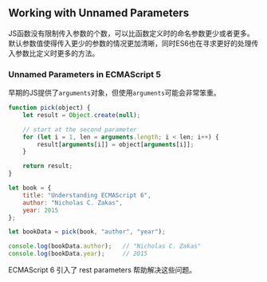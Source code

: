 ## Working with Unnamed Parameters

JS函数没有限制传入参数的个数，可以比函数定义时的命名参数更少或者更多。默认参数值使得传入更少的参数的情况更加清晰，同时ES6也在寻求更好的处理传入参数比定义时更多的方法。

### Unnamed Parameters in ECMAScript 5

早期的JS提供了`arguments`对象，但使用`arguments`可能会非常笨重。

```js
function pick(object) {
    let result = Object.create(null);

    // start at the second parameter
    for (let i = 1, len = arguments.length; i < len; i++) {
        result[arguments[i]] = object[arguments[i]];
    }

    return result;
}

let book = {
    title: "Understanding ECMAScript 6",
    author: "Nicholas C. Zakas",
    year: 2015
};

let bookData = pick(book, "author", "year");

console.log(bookData.author);   // "Nicholas C. Zakas"
console.log(bookData.year);     // 2015
```

ECMAScript 6 引入了 rest parameters 帮助解决这些问题。

  


